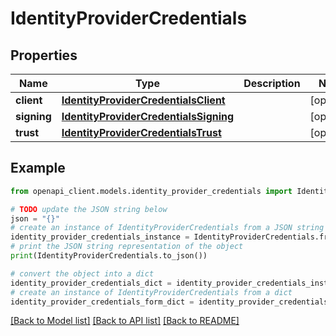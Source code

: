 # IdentityProviderCredentials


## Properties

Name | Type | Description | Notes
------------ | ------------- | ------------- | -------------
**client** | [**IdentityProviderCredentialsClient**](IdentityProviderCredentialsClient.md) |  | [optional] 
**signing** | [**IdentityProviderCredentialsSigning**](IdentityProviderCredentialsSigning.md) |  | [optional] 
**trust** | [**IdentityProviderCredentialsTrust**](IdentityProviderCredentialsTrust.md) |  | [optional] 

## Example

```python
from openapi_client.models.identity_provider_credentials import IdentityProviderCredentials

# TODO update the JSON string below
json = "{}"
# create an instance of IdentityProviderCredentials from a JSON string
identity_provider_credentials_instance = IdentityProviderCredentials.from_json(json)
# print the JSON string representation of the object
print(IdentityProviderCredentials.to_json())

# convert the object into a dict
identity_provider_credentials_dict = identity_provider_credentials_instance.to_dict()
# create an instance of IdentityProviderCredentials from a dict
identity_provider_credentials_form_dict = identity_provider_credentials.from_dict(identity_provider_credentials_dict)
```
[[Back to Model list]](../README.md#documentation-for-models) [[Back to API list]](../README.md#documentation-for-api-endpoints) [[Back to README]](../README.md)


